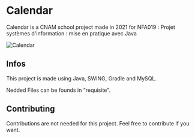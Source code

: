 # Calendar
Calendar is a CNAM school project made in 2021 for NFA019 : Projet systèmes d'information : mise en pratique avec Java

![Calendar](https://i.imgur.com/WMfXCr6.png)

## Infos

This project is made using Java, SWING, Gradle and  MySQL.

Nedded Files can be founds in "requisite".

## Contributing

Contributions are not needed for this project. Feel free to contribute if you want.

